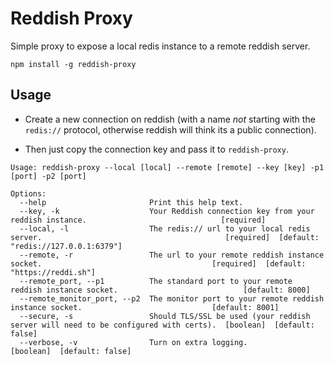 Reddish Proxy
=============

Simple proxy to expose a local redis instance to a remote reddish server.

`npm install -g reddish-proxy`


Usage
-----

* Create a new connection on reddish (with a name *not* starting with the `redis://` protocol, otherwise reddish will think its a public connection).

* Then just copy the connection key and pass it to `reddish-proxy`.

```
Usage: reddish-proxy --local [local] --remote [remote] --key [key] -p1 [port] -p2 [port]

Options:
  --help                       Print this help text.                                                              
  --key, -k                    Your Reddish connection key from your reddish instance.                              [required]
  --local, -l                  The redis:// url to your local redis server.                                         [required]  [default: "redis://127.0.0.1:6379"]
  --remote, -r                 The url to your remote reddish instance socket.                                      [required]  [default: "https://reddi.sh"]
  --remote_port, --p1          The standard port to your remote reddish instance socket.                            [default: 8000]
  --remote_monitor_port, --p2  The monitor port to your remote reddish instance socket.                             [default: 8001]
  --secure, -s                 Should TLS/SSL be used (your reddish server will need to be configured with certs).  [boolean]  [default: false]
  --verbose, -v                Turn on extra logging.                                                               [boolean]  [default: false]
```
